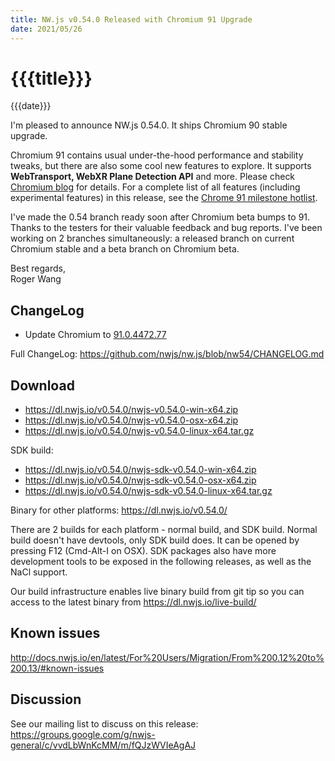 ```yaml
---
title: NW.js v0.54.0 Released with Chromium 91 Upgrade
date: 2021/05/26
---
```

# {{{title}}}
{{{date}}}

I'm pleased to announce NW.js 0.54.0. It ships Chromium 90 stable upgrade.

Chromium 91 contains usual under-the-hood performance and stability tweaks, but there are also some cool new features to explore. It supports **WebTransport, WebXR Plane Detection API** and more. Please check [Chromium blog](https://blog.chromium.org/2021/04/chrome-91-handwriting-recognition-webxr.html) for details. For a complete list of all features (including experimental features) in this release, see the [Chrome 91 milestone hotlist](https://www.chromestatus.com/features#milestone=91).

I've made the 0.54 branch ready soon after Chromium beta bumps to 91. Thanks to the testers for their valuable feedback and bug reports. I've been working on 2 branches simultaneously: a released branch on current Chromium stable and a beta branch on Chromium beta.

Best regards,  
Roger Wang

## ChangeLog

- Update Chromium to [91.0.4472.77](https://chromereleases.googleblog.com/2021/05/stable-channel-update-for-desktop_25.html)

Full ChangeLog: https://github.com/nwjs/nw.js/blob/nw54/CHANGELOG.md

## Download 

* https://dl.nwjs.io/v0.54.0/nwjs-v0.54.0-win-x64.zip 
* https://dl.nwjs.io/v0.54.0/nwjs-v0.54.0-osx-x64.zip 
* https://dl.nwjs.io/v0.54.0/nwjs-v0.54.0-linux-x64.tar.gz 

SDK build: 
* https://dl.nwjs.io/v0.54.0/nwjs-sdk-v0.54.0-win-x64.zip 
* https://dl.nwjs.io/v0.54.0/nwjs-sdk-v0.54.0-osx-x64.zip 
* https://dl.nwjs.io/v0.54.0/nwjs-sdk-v0.54.0-linux-x64.tar.gz 

Binary for other platforms: https://dl.nwjs.io/v0.54.0/ 

There are 2 builds for each platform - normal build, and SDK build. Normal build doesn't have devtools, only SDK build does. lt can be opened by pressing F12 (Cmd-Alt-I on OSX). SDK packages also have more development tools to be exposed in the following releases, as well as the NaCl support.

Our build infrastructure enables live binary build from git tip so you can access to the latest binary from https://dl.nwjs.io/live-build/ 

## Known issues 

http://docs.nwjs.io/en/latest/For%20Users/Migration/From%200.12%20to%200.13/#known-issues

## Discussion

See our mailing list to discuss on this release: https://groups.google.com/g/nwjs-general/c/vvdLbWnKcMM/m/fQJzWVIeAgAJ

